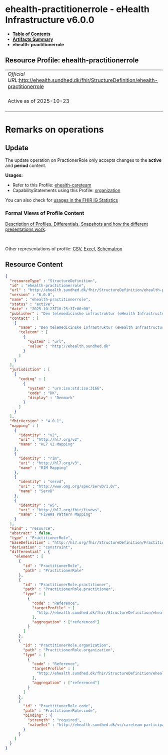 # ehealth-practitionerrole - eHealth Infrastructure v6.0.0

* [**Table of Contents**](toc.md)
* [**Artifacts Summary**](artifacts.md)
* **ehealth-practitionerrole**

## Resource Profile: ehealth-practitionerrole 

| | |
| :--- | :--- |
| *Official URL*:http://ehealth.sundhed.dk/fhir/StructureDefinition/ehealth-practitionerrole | *Version*:6.0.0 |
| Active as of 2025-10-23 | *Computable Name*:ehealth-practitionerrole |

# Remarks on operations

## Update

The update operation on PractionerRole only accepts changes to the **active** and **period** content.

**Usages:**

* Refer to this Profile: [ehealth-careteam](StructureDefinition-ehealth-careteam.md)
* CapabilityStatements using this Profile: [organization](CapabilityStatement-organization.md)

You can also check for [usages in the FHIR IG Statistics](https://packages2.fhir.org/xig/dk.ehealth.sundhed.fhir.ig.core|current/StructureDefinition/ehealth-practitionerrole)

### Formal Views of Profile Content

 [Description of Profiles, Differentials, Snapshots and how the different presentations work](http://build.fhir.org/ig/FHIR/ig-guidance/readingIgs.html#structure-definitions). 

 

Other representations of profile: [CSV](StructureDefinition-ehealth-practitionerrole.csv), [Excel](StructureDefinition-ehealth-practitionerrole.xlsx), [Schematron](StructureDefinition-ehealth-practitionerrole.sch) 



## Resource Content

```json
{
  "resourceType" : "StructureDefinition",
  "id" : "ehealth-practitionerrole",
  "url" : "http://ehealth.sundhed.dk/fhir/StructureDefinition/ehealth-practitionerrole",
  "version" : "6.0.0",
  "name" : "ehealth-practitionerrole",
  "status" : "active",
  "date" : "2025-10-23T10:25:37+00:00",
  "publisher" : "Den telemedicinske infrastruktur (eHealth Infrastructure)",
  "contact" : [
    {
      "name" : "Den telemedicinske infrastruktur (eHealth Infrastructure)",
      "telecom" : [
        {
          "system" : "url",
          "value" : "http://ehealth.sundhed.dk"
        }
      ]
    }
  ],
  "jurisdiction" : [
    {
      "coding" : [
        {
          "system" : "urn:iso:std:iso:3166",
          "code" : "DK",
          "display" : "Denmark"
        }
      ]
    }
  ],
  "fhirVersion" : "4.0.1",
  "mapping" : [
    {
      "identity" : "v2",
      "uri" : "http://hl7.org/v2",
      "name" : "HL7 v2 Mapping"
    },
    {
      "identity" : "rim",
      "uri" : "http://hl7.org/v3",
      "name" : "RIM Mapping"
    },
    {
      "identity" : "servd",
      "uri" : "http://www.omg.org/spec/ServD/1.0/",
      "name" : "ServD"
    },
    {
      "identity" : "w5",
      "uri" : "http://hl7.org/fhir/fivews",
      "name" : "FiveWs Pattern Mapping"
    }
  ],
  "kind" : "resource",
  "abstract" : false,
  "type" : "PractitionerRole",
  "baseDefinition" : "http://hl7.org/fhir/StructureDefinition/PractitionerRole",
  "derivation" : "constraint",
  "differential" : {
    "element" : [
      {
        "id" : "PractitionerRole",
        "path" : "PractitionerRole"
      },
      {
        "id" : "PractitionerRole.practitioner",
        "path" : "PractitionerRole.practitioner",
        "type" : [
          {
            "code" : "Reference",
            "targetProfile" : [
              "http://ehealth.sundhed.dk/fhir/StructureDefinition/ehealth-practitioner"
            ],
            "aggregation" : ["referenced"]
          }
        ]
      },
      {
        "id" : "PractitionerRole.organization",
        "path" : "PractitionerRole.organization",
        "type" : [
          {
            "code" : "Reference",
            "targetProfile" : [
              "http://ehealth.sundhed.dk/fhir/StructureDefinition/ehealth-organization"
            ],
            "aggregation" : ["referenced"]
          }
        ]
      },
      {
        "id" : "PractitionerRole.code",
        "path" : "PractitionerRole.code",
        "binding" : {
          "strength" : "required",
          "valueSet" : "http://ehealth.sundhed.dk/vs/careteam-participant-role"
        }
      }
    ]
  }
}

```
